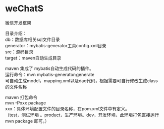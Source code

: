 # weChatS
微信开发框架

目录介绍：  
db：数据库相关sql文件目录  
generator：mybatis-generator工具config.xml目录  
src：源码目录  
target：maven自动生成目录

maven 集成了 mybatis自动生成代码的插件。  
运行命令：mvn mybatis-generator:generate  
可自动生成model，mapping.xml以及dao代码，根据需要可自行修改生成class的文件名称

maven 打包命令  
mvn -Pxxx package  
xxx：具体环境配置文件的目录名称，在pom.xml文件中有定义。  
（test，测试环境 。product，生产环境。dev，开发环境，此环境打包直接运行mvn package 即可。）
